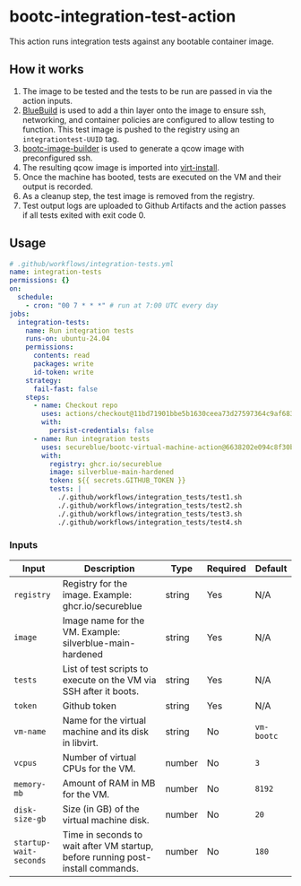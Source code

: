 # bootc-integration-test-action

This action runs integration tests against any bootable container image.

## How it works

1. The image to be tested and the tests to be run are passed in via the action inputs.
2. [BlueBuild](https://blue-build.org/) is used to add a thin layer onto the image to ensure ssh, networking, and container policies are configured to allow testing to function. This test image is pushed to the registry using an `integrationtest-UUID` tag.
3. [bootc-image-builder](https://github.com/osbuild/bootc-image-builder) is used to generate a qcow image with preconfigured ssh.
4. The resulting qcow image is imported into [virt-install](https://linux.die.net/man/1/virt-install).
5. Once the machine has booted, tests are executed on the VM and their output is recorded.
6. As a cleanup step, the test image is removed from the registry.
7. Test output logs are uploaded to Github Artifacts and the action passes if all tests exited with exit code 0.

## Usage

```yaml
# .github/workflows/integration-tests.yml
name: integration-tests
permissions: {}
on:
  schedule:
    - cron: "00 7 * * *" # run at 7:00 UTC every day 
jobs:
  integration-tests:
    name: Run integration tests
    runs-on: ubuntu-24.04
    permissions:
      contents: read
      packages: write
      id-token: write
    strategy:
      fail-fast: false 
    steps:
      - name: Checkout repo
        uses: actions/checkout@11bd71901bbe5b1630ceea73d27597364c9af683 # v4.2.2
        with:
          persist-credentials: false
      - name: Run integration tests
        uses: secureblue/bootc-virtual-machine-action@6638202e094c8f30b06917ccdd3187a1e376cdb9 # v0.0.1
        with:          
          registry: ghcr.io/secureblue
          image: silverblue-main-hardened
          token: ${{ secrets.GITHUB_TOKEN }}
          tests: |
            ./.github/workflows/integration_tests/test1.sh
            ./.github/workflows/integration_tests/test2.sh
            ./.github/workflows/integration_tests/test3.sh
            ./.github/workflows/integration_tests/test4.sh
```

### Inputs

| Input                  | Description                                                                    | Type   | Required | Default         |
| ---------------------- | ------------------------------------------------------------------------------ | ------ | -------- | --------------- |
| `registry`             | Registry for the image. Example: ghcr.io/secureblue                            | string | Yes      | N/A             |
| `image`                | Image name for the VM. Example: silverblue-main-hardened                       | string | Yes      | N/A             |
| `tests`                | List of test scripts to execute on the VM via SSH after it boots.              | string | Yes      | N/A             |
| `token`                | Github token                                                                   | string | Yes      | N/A             |
| `vm-name`              | Name for the virtual machine and its disk in libvirt.                          | string | No       | `vm-bootc`      |
| `vcpus`                | Number of virtual CPUs for the VM.                                             | number | No       | `3`             |
| `memory-mb`            | Amount of RAM in MB for the VM.                                                | number | No       | `8192`          |
| `disk-size-gb`         | Size (in GB) of the virtual machine disk.                                      | number | No       | `20`            |
| `startup-wait-seconds` | Time in seconds to wait after VM startup, before running post-install commands.| number | No       | `180`           |
